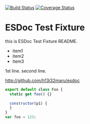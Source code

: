 [![Build Status](https://travis-ci.org/esdoc/esdoc.svg?branch=master)](https://travis-ci.org/esdoc/esdoc)
[![Coverage Status](https://coveralls.io/repos/esdoc/esdoc/badge.svg)](https://coveralls.io/r/esdoc/esdoc)
<span class="esdoc-coverage"></span>

# ESDoc Test Fixture
this is ESDoc Test Fixture README.

- item1
- item2
- item3

1st line.
second line.

http://github.com/h13i32maru/esdoc

```javascript
export default class Foo {
  static get foo() {}
  
  constructor(p1) {
  }
}
var foo = 123;
```
